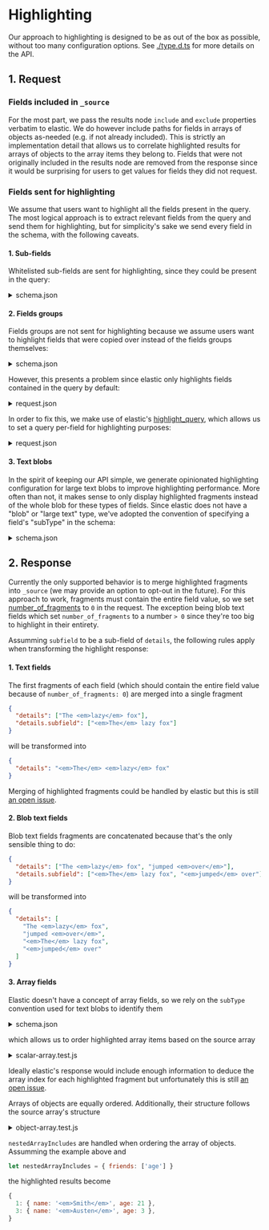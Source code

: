 # Highlighting

Our approach to highlighting is designed to be as out of the box as possible, without too many configuration options. See [./type.d.ts](./type.d.ts) for more details on the API.

## 1. Request

### Fields included in `_source`

For the most part, we pass the results node `include` and `exclude` properties verbatim to elastic. We do however include paths for fields in arrays of objects as-needed (e.g. if not already included). This is strictly an implementation detail that allows us to correlate highlighted results for arrays of objects to the array items they belong to. Fields that were not originally included in the results node are removed from the response since it would be surprising for users to get values for fields they did not request.

### Fields sent for highlighting

We assume that users want to highlight all the fields present in the query. The most logical approach is to extract relevant fields from the query and send them for highlighting, but for simplicity's sake we send every field in the schema, with the following caveats.

#### 1. Sub-fields

Whitelisted sub-fields are sent for highlighting, since they could be present in the query:

<details>

<summary>schema.json</summary>

```jsonc
{
  "elasticsearch": {
    "subFields": {
      // `{field}.keyword` will *not* be sent for highlighting.
      "keyword": { "highlight": false },
      // `{field}.subfield` will be sent for highlighting.
      "subfield": { "highlight": true }
    }
  },
  "fields": {
    // `state` will be sent for highlighting.
    "state": {
      "elasticsearch": {
        "mapping": {
          "fields": {
            "keyword": {},
            // `state.subfield` will be sent for highlighting.
            "subfield": {}
          }
        }
      }
    }
  }
}
```

</details>

#### 2. Fields groups

Fields groups are not sent for highlighting because we assume users want to highlight fields that were copied over instead of the fields groups themselves:

<details>

<summary>schema.json</summary>

```jsonc
{
  "fields": {
    // `address` won't be sent for highlighting since it's a field group.
    "address": {
      "elasticsearch": {}
    },
    // `state` will be sent for highlighting.
    "state": {
      "elasticsearch": {
        "mapping": {
          "copy_to": ["address"]
        }
      }
    }
  }
}
```

</details>

However, this presents a problem since elastic only highlights fields contained in the query by default:

<details>

<summary>request.json</summary>

```jsonc
{
  "query": {
    "match": {
      "address": {
        "query": "memphis"
      }
    }
  },
  "highlight": {
    "fields": {
      "state": {} // Won't be highlighted.
    }
  }
}
```

</details>

In order to fix this, we make use of elastic's [highlight_query](https://www.elastic.co/guide/en/elasticsearch/reference/current/highlighting.html#highlighting-settings), which allows us to set a query per-field for highlighting purposes:

<details>

<summary>request.json</summary>

```jsonc
{
  "query": {
    "match": {
      "address": {
        "query": "memphis"
      }
    }
  },
  "highlight": {
    "fields": {
      "state": {
        "highlight_query": {
          "match": {
            // `address` is replaced by `state`
            "state": {
              "query": "memphis"
            }
          }
        }
      }
    }
  }
}
```

</details>

#### 3. Text blobs

In the spirit of keeping our API simple, we generate opinionated highlighting configuration for large text blobs to improve highlighting performance. More often than not, it makes sense to only display highlighted fragments instead of the whole blob for these types of fields. Since elastic does not have a "blob" or "large text" type, we've adopted the convention of specifying a field's "subType" in the schema:

<details>

<summary>schema.json</summary>

```jsonc
{
  "fields": {
    "donQuixoteText": {
      "subType": "blob"
    }
  }
}
```

</details>

## 2. Response

Currently the only supported behavior is to merge highlighted fragments into `_source` (we may provide an option to opt-out in the future). For this approach to work, fragments must contain the entire field value, so we set [number_of_fragments](https://www.elastic.co/guide/en/elasticsearch/reference/current/highlighting.html#highlighting-settings) to `0` in the request. The exception being blob text fields which set `number_of_fragments` to a number `> 0` since they're too big to highlight in their entirety.

Assumming `subfield` to be a sub-field of `details`, the following rules apply when transforming the highlight response:

#### 1. Text fields

The first fragments of each field (which should contain the entire field value because of `number_of_fragments: 0`) are merged into a single fragment

```json
{
  "details": ["The <em>lazy</em> fox"],
  "details.subfield": ["<em>The</em> lazy fox"]
}
```

will be transformed into

```json
{
  "details": "<em>The</em> <em>lazy</em> fox"
}
```

Merging of highlighted fragments could be handled by elastic but this is still [an open issue](https://github.com/elastic/elasticsearch/issues/5172).

#### 2. Blob text fields

Blob text fields fragments are concatenated because that's the only sensible thing to do:

```json
{
  "details": ["The <em>lazy</em> fox", "jumped <em>over</em>"],
  "details.subfield": ["<em>The</em> lazy fox", "<em>jumped</em> over"]
}
```

will be transformed into

```json
{
  "details": [
    "The <em>lazy</em> fox",
    "jumped <em>over</em>",
    "<em>The</em> lazy fox",
    "<em>jumped</em> over"
  ]
}
```

#### 3. Array fields

Elastic doesn't have a concept of array fields, so we rely on the `subType` convention used for text blobs to identify them

<details>

<summary>schema.json</summary>

```jsonc
{
  "fields": {
    "library.books": {
      "subType": "array"
    }
  }
}
```

</details>

which allows us to order highlighted array items based on the source array

<details>

<summary>scalar-array.test.js</summary>

```javascript
import assert from 'node:assert'

let hit = {
  _source: {
    names: ['John', 'Smith', 'Jane', 'Austen'],
  },
  highlight: {
    names: ['<em>Austen</em>', '<em>Smith</em>'],
  },
}

// `fn` is just for illustration purposes
let actual = fn(hit.highlight.names, hit._source.names)

let expected = {
  1: '<em>Smith</em>',
  3: '<em>Austen</em>',
}

assert.deepEqual(actual, expected)
```

</details>

Ideally elastic's response would include enough information to deduce the array index for each highlighted fragment but unfortunately this is still [an open issue](https://github.com/elastic/elasticsearch/issues/7416).

Arrays of objects are equally ordered. Additionally, their structure follows the source array's structure

<details>

<summary>object-array.test.js</summary>

```javascript
import assert from 'node:assert'

let hit = {
  _source: {
    friends: [
      { name: 'John', age: 34 },
      { name: 'Smith', age: 21 },
      { name: 'Jane', age: 83 },
      { name: 'Austen', age: 3 },
    ],
  },
  highlight: {
    'friends.name': ['<em>Austen</em>', '<em>Smith</em>'],
  },
}

// `fn` is just for illustration purposes
let actual = fn(hit.highlight['friends.name'], hit._source.friends)

let expected = {
  1: { name: '<em>Smith</em>' },
  3: { name: '<em>Austen</em>' },
}

assert.deepEqual(actual, expected)
```

</details>

`nestedArrayIncludes` are handled when ordering the array of objects. Assumming the example above and

```javascript
let nestedArrayIncludes = { friends: ['age'] }
```

the highlighted results become

```javascript
{
  1: { name: '<em>Smith</em>', age: 21 },
  3: { name: '<em>Austen</em>', age: 3 },
}
```
